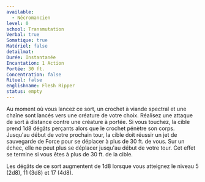 ```yaml
---
available:
  - Nécromancien
level: 0
school: Transmutation
Verbal: true
Somatique: true
Matériel: false
detailmat:
Durée: Instantanée
Incantation: 1 Action
Portée: 30 ft.
Concentration: false
Rituel: false
englishname: Flesh Ripper
status: empty
---
```

Au moment où vous lancez ce sort, un crochet à viande spectral et une chaîne sont lancés vers une créature de votre choix. Réalisez une attaque de sort à distance contre une créature à portée. Si vous touchez, la cible prend 1d8 dégâts perçants alors que le crochet pénètre son corps. Jusqu'au début de votre prochain tour, la cible doit réussir un jet de sauvegarde de Force pour se déplacer à plus de 30 ft. de vous. Sur un échec, elle ne peut plus se déplacer jusqu'au début de votre tour. Cet effet se termine si vous êtes à plus de 30 ft. de la cible.

Les dégâts de ce sort augmentent de 1d8 lorsque vous atteignez le niveau 5 (2d8), 11 (3d8) et 17 (4d8).
